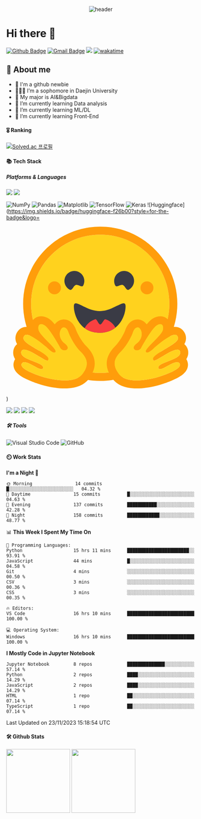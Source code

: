 <div align="center">
  
  ![header](https://capsule-render.vercel.app/api?type=Waving&height=150&section=header&text=Haseong%20Jung&fontSize=35&animation=fadeIn&fontAlignY=30&color=072345&fontColor=fff)
</div>

# Hi there 👋

[![Github Badge](https://img.shields.io/badge/-HaseongJung-grey?style=flat&logo=github&logoColor=white&link=https://github.com/HaseongJung/)](https://www.github.com/HaseongJung/) 
[![Gmail Badge](https://img.shields.io/badge/-haseong8012@gmail.com-c14438?style=flat&logo=Gmail&logoColor=white&link=mailto:haseong8012@gmail.com)](mailto:haseong8012@gmail.com) 
![](https://visitor-badge.glitch.me/badge?page_id=haseong8012@gmail.com)
[![wakatime](https://wakatime.com/badge/user/f6d79253-e5a4-4b14-b0a9-9658ac936d17.svg)](https://wakatime.com/@f6d79253-e5a4-4b14-b0a9-9658ac936d17)

## 💬 About me
- 🌱 I'm a github newbie
- 👨🏻‍🎓 I’m a sophomore in Daejin University
- 🤖 My major is AI&Bigdata
- 📖 I’m currently learning Data analysis
- 📖 I’m currently learning ML/DL
- 📖 I’m currently learning Front-End

#### 🎖️ Ranking
[![Solved.ac
프로필](http://mazassumnida.wtf/api/v2/generate_badge?boj=haseong8012)](https://solved.ac/haseong8012) &nbsp;&nbsp;&nbsp;

#### 📚 Tech Stack
##### Platforms & Languages
<p>
  <img src="https://img.shields.io/badge/Python-3776AB?style=flat-square&logo=Python&logoColor=white"/>
  <img src="https://img.shields.io/badge/Anaconda-44A833?style=flat-square&logo=Anaconda&logoColor=white"/>
  
  ![NumPy](https://img.shields.io/badge/numpy-%23013243.svg?style=for-the-badge&logo=numpy&logoColor=white)
  ![Pandas](https://img.shields.io/badge/pandas-%23150458.svg?style=for-the-badge&logo=pandas&logoColor=white)
  ![Matplotlib](https://img.shields.io/badge/Matplotlib-%23ffffff.svg?style=for-the-badge&logo=Matplotlib&logoColor=black)
  ![TensorFlow](https://img.shields.io/badge/TensorFlow-%23FF6F00.svg?style=for-the-badge&logo=TensorFlow&logoColor=white)
  ![Keras](https://img.shields.io/badge/Keras-%23D00000.svg?style=for-the-badge&logo=Keras&logoColor=white)
  ![Huggingface](https://img.shields.io/badge/huggingface-f26b00?style=for-the-badge&logo=<svg class="h-7 w-7 transition-transform group-hover:-translate-y-px" viewBox="0 0 95 88" fill="none" xmlns="http://www.w3.org/2000/svg"><path d="M47.2119 76.5C66.4037 76.5 81.9619 60.9419 81.9619 41.75C81.9619 22.5581 66.4037 7 47.2119 7C28.02 7 12.4619 22.5581 12.4619 41.75C12.4619 60.9419 28.02 76.5 47.2119 76.5Z" fill="#FFD21E"></path><path d="M81.9619 41.75C81.9619 22.5581 66.4037 7 47.2119 7C28.02 7 12.4619 22.5581 12.4619 41.75C12.4619 60.9419 28.02 76.5 47.2119 76.5C66.4037 76.5 81.9619 60.9419 81.9619 41.75ZM8.46185 41.75C8.46185 20.349 25.8108 3 47.2119 3C68.6129 3 85.9619 20.349 85.9619 41.75C85.9619 63.151 68.6129 80.5 47.2119 80.5C25.8108 80.5 8.46185 63.151 8.46185 41.75Z" fill="#FF9D0B"></path><path d="M58.5024 32.2915C59.7768 32.7415 60.2839 35.3615 61.5713 34.6769C64.0095 33.3805 64.9351 30.353 63.6387 27.9148C62.3423 25.4767 59.3148 24.5511 56.8766 25.8475C54.4384 27.1439 53.5128 30.1714 54.8092 32.6096C55.4211 33.7604 57.3632 31.8892 58.5024 32.2915Z" fill="#3A3B45"></path><path d="M34.9454 32.2915C33.671 32.7415 33.164 35.3615 31.8766 34.6769C29.4384 33.3805 28.5128 30.353 29.8092 27.9148C31.1056 25.4767 34.1331 24.5511 36.5713 25.8475C39.0095 27.1439 39.9351 30.1714 38.6387 32.6096C38.0268 33.7604 36.0846 31.8892 34.9454 32.2915Z" fill="#3A3B45"></path><path d="M46.9619 56.289C56.7903 56.289 59.9619 47.5261 59.9619 43.0262C59.9619 40.6875 58.3898 41.4236 55.8718 42.6702C53.5449 43.8222 50.4102 45.4101 46.9619 45.4101C39.7822 45.4101 33.9619 38.5263 33.9619 43.0262C33.9619 47.5261 37.1334 56.289 46.9619 56.289Z" fill="#3A3B45"></path><mask id="mask0" mask-type="alpha" maskUnits="userSpaceOnUse" x="33" y="41" width="27" height="16"><path d="M46.9619 56.289C56.7903 56.289 59.9619 47.5261 59.9619 43.0262C59.9619 40.6875 58.3898 41.4236 55.8718 42.6702C53.5449 43.8222 50.4102 45.4101 46.9619 45.4101C39.7822 45.4101 33.9619 38.5263 33.9619 43.0262C33.9619 47.5261 37.1334 56.289 46.9619 56.289Z" fill="white"></path></mask><g mask="url(#mask0)"><path d="M47.2119 66.5C52.0018 66.5 55.8848 62.617 55.8848 57.8271C55.8848 54.0962 53.5291 50.9156 50.224 49.6915C50.1023 49.6464 49.9794 49.604 49.8553 49.5643C49.0219 49.2979 48.1337 52.1623 47.2119 52.1623C46.3506 52.1623 45.5186 49.2797 44.7332 49.5135C41.151 50.5799 38.5389 53.8984 38.5389 57.8271C38.5389 62.617 42.4219 66.5 47.2119 66.5Z" fill="#F94040"></path></g><path d="M70.7119 37C72.5068 37 73.9619 35.5449 73.9619 33.75C73.9619 31.9551 72.5068 30.5 70.7119 30.5C68.9169 30.5 67.4619 31.9551 67.4619 33.75C67.4619 35.5449 68.9169 37 70.7119 37Z" fill="#FF9D0B"></path><path d="M24.2119 37C26.0068 37 27.4619 35.5449 27.4619 33.75C27.4619 31.9551 26.0068 30.5 24.2119 30.5C22.4169 30.5 20.9619 31.9551 20.9619 33.75C20.9619 35.5449 22.4169 37 24.2119 37Z" fill="#FF9D0B"></path><path class="origin-bottom-right transition-transform group-hover:-rotate-6" d="M17.5238 48C15.9048 48 14.4578 48.665 13.4488 49.871C12.8248 50.618 12.1728 51.822 12.1198 53.625C11.4408 53.43 10.7878 53.321 10.1778 53.321C8.6278 53.321 7.2278 53.915 6.2378 54.994C4.9658 56.379 4.4008 58.081 4.6468 59.784C4.7638 60.595 5.0348 61.322 5.4398 61.995C4.5858 62.686 3.9568 63.648 3.6528 64.805C3.4148 65.712 3.1708 67.601 4.4448 69.547C4.3638 69.674 4.2878 69.806 4.2168 69.941C3.4508 71.395 3.4018 73.038 4.0778 74.568C5.1028 76.887 7.6498 78.714 12.5958 80.675C15.6728 81.895 18.4878 82.675 18.5128 82.682C22.5808 83.737 26.2598 84.273 29.4448 84.273C35.2988 84.273 39.4898 82.48 41.9018 78.944C45.7838 73.25 45.2288 68.042 40.2058 63.022C37.4258 60.244 35.5778 56.148 35.1928 55.249C34.4168 52.587 32.3648 49.628 28.9538 49.628H28.9528C28.6658 49.628 28.3758 49.651 28.0898 49.696C26.5958 49.931 25.2898 50.791 24.3568 52.085C23.3498 50.833 22.3718 49.837 21.4868 49.275C20.1528 48.429 18.8198 48 17.5238 48ZM17.5238 52C18.0338 52 18.6568 52.217 19.3438 52.653C21.4768 54.006 25.5928 61.081 27.0998 63.833C27.6048 64.755 28.4678 65.145 29.2448 65.145C30.7868 65.145 31.9908 63.612 29.3858 61.664C25.4688 58.733 26.8428 53.942 28.7128 53.647C28.7948 53.634 28.8758 53.628 28.9538 53.628C30.6538 53.628 31.4038 56.558 31.4038 56.558C31.4038 56.558 33.6018 62.078 37.3778 65.851C41.1538 69.625 41.3488 72.654 38.5968 76.69C36.7198 79.442 33.1268 80.273 29.4448 80.273C25.6258 80.273 21.7108 79.379 19.5168 78.81C19.4088 78.782 6.0658 75.013 7.7558 71.805C8.0398 71.266 8.5078 71.05 9.0968 71.05C11.4768 71.05 15.8058 74.592 17.6668 74.592C18.0828 74.592 18.3758 74.415 18.4958 73.983C19.2888 71.138 6.4388 69.942 7.5218 65.821C7.7128 65.092 8.2308 64.796 8.9588 64.797C12.1038 64.797 19.1598 70.328 20.6388 70.328C20.7518 70.328 20.8328 70.295 20.8768 70.225C21.6178 69.029 21.2118 68.194 15.9888 65.033C10.7658 61.871 7.0998 59.969 9.1848 57.699C9.4248 57.437 9.7648 57.321 10.1778 57.321C13.3488 57.322 20.8408 64.14 20.8408 64.14C20.8408 64.14 22.8628 66.243 24.0858 66.243C24.3668 66.243 24.6058 66.132 24.7678 65.858C25.6348 64.396 16.7148 57.636 16.2118 54.847C15.8708 52.957 16.4508 52 17.5238 52Z" fill="#FF9D0B"></path><path class="origin-bottom-right transition-transform group-hover:-rotate-6" d="M38.5967 76.6898C41.3487 72.6538 41.1537 69.6248 37.3777 65.8508C33.6017 62.0778 31.4037 56.5578 31.4037 56.5578C31.4037 56.5578 30.5827 53.3518 28.7127 53.6468C26.8427 53.9418 25.4697 58.7328 29.3867 61.6638C33.3037 64.5938 28.6067 66.5848 27.0997 63.8328C25.5927 61.0808 21.4777 54.0058 19.3437 52.6528C17.2107 51.2998 15.7087 52.0578 16.2117 54.8468C16.7147 57.6358 25.6357 64.3958 24.7677 65.8588C23.8997 67.3208 20.8407 64.1398 20.8407 64.1398C20.8407 64.1398 11.2687 55.4288 9.18465 57.6988C7.10065 59.9688 10.7657 61.8708 15.9887 65.0328C21.2127 68.1938 21.6177 69.0288 20.8767 70.2248C20.1347 71.4208 8.60465 61.6998 7.52165 65.8208C6.43965 69.9418 19.2887 71.1378 18.4957 73.9828C17.7027 76.8288 9.44465 68.5978 7.75565 71.8048C6.06565 75.0128 19.4087 78.7818 19.5167 78.8098C23.8267 79.9278 34.7727 82.2968 38.5967 76.6898Z" fill="#FFD21E"></path><path class="origin-bottom-left transition-transform group-hover:rotate-6" d="M77.3999 48C79.0189 48 80.4659 48.665 81.4749 49.871C82.0989 50.618 82.7509 51.822 82.8039 53.625C83.4829 53.43 84.1359 53.321 84.7459 53.321C86.2959 53.321 87.6959 53.915 88.6859 54.994C89.9579 56.379 90.5229 58.081 90.2769 59.784C90.1599 60.595 89.8889 61.322 89.4839 61.995C90.3379 62.686 90.9669 63.648 91.2709 64.805C91.5089 65.712 91.7529 67.601 90.4789 69.547C90.5599 69.674 90.6359 69.806 90.7069 69.941C91.4729 71.395 91.5219 73.038 90.8459 74.568C89.8209 76.887 87.2739 78.714 82.3279 80.675C79.2509 81.895 76.4359 82.675 76.4109 82.682C72.3429 83.737 68.6639 84.273 65.4789 84.273C59.6249 84.273 55.4339 82.48 53.0219 78.944C49.1399 73.25 49.6949 68.042 54.7179 63.022C57.4979 60.244 59.3459 56.148 59.7309 55.249C60.5069 52.587 62.5589 49.628 65.9699 49.628H65.9709C66.2579 49.628 66.5479 49.651 66.8339 49.696C68.3279 49.931 69.6339 50.791 70.5669 52.085C71.5739 50.833 72.5519 49.837 73.4369 49.275C74.7709 48.429 76.1039 48 77.3999 48ZM77.3999 52C76.8899 52 76.2669 52.217 75.5799 52.653C73.4469 54.006 69.3309 61.081 67.8239 63.833C67.3189 64.755 66.4559 65.145 65.6789 65.145C64.1369 65.145 62.9329 63.612 65.5379 61.664C69.4549 58.733 68.0809 53.942 66.2109 53.647C66.1289 53.634 66.0479 53.628 65.9699 53.628C64.2699 53.628 63.5199 56.558 63.5199 56.558C63.5199 56.558 61.3219 62.078 57.5459 65.851C53.7699 69.625 53.5749 72.654 56.3269 76.69C58.2039 79.442 61.7969 80.273 65.4789 80.273C69.2979 80.273 73.2129 79.379 75.4069 78.81C75.5149 78.782 88.8579 75.013 87.1679 71.805C86.8839 71.266 86.4159 71.05 85.8269 71.05C83.4469 71.05 79.1179 74.592 77.2569 74.592C76.8409 74.592 76.5479 74.415 76.4279 73.983C75.6349 71.138 88.4849 69.942 87.4019 65.821C87.2109 65.092 86.6929 64.796 85.9649 64.797C82.8199 64.797 75.7639 70.328 74.2849 70.328C74.1719 70.328 74.0909 70.295 74.0469 70.225C73.3059 69.029 73.7119 68.194 78.9349 65.033C84.1579 61.871 87.8239 59.969 85.7389 57.699C85.4989 57.437 85.1589 57.321 84.7459 57.321C81.5749 57.322 74.0829 64.14 74.0829 64.14C74.0829 64.14 72.0609 66.243 70.8379 66.243C70.5569 66.243 70.3179 66.132 70.1559 65.858C69.2889 64.396 78.2089 57.636 78.7119 54.847C79.0529 52.957 78.4729 52 77.3999 52Z" fill="#FF9D0B"></path><path class="origin-bottom-left transition-transform group-hover:rotate-6" d="M56.3271 76.6898C53.5751 72.6538 53.7701 69.6248 57.5461 65.8508C61.3221 62.0778 63.5201 56.5578 63.5201 56.5578C63.5201 56.5578 64.3411 53.3518 66.2111 53.6468C68.0811 53.9418 69.4541 58.7328 65.5371 61.6638C61.6201 64.5938 66.3171 66.5848 67.8241 63.8328C69.3311 61.0808 73.4461 54.0058 75.5801 52.6528C77.7131 51.2998 79.2151 52.0578 78.7121 54.8468C78.2091 57.6358 69.2881 64.3958 70.1561 65.8588C71.0241 67.3208 74.0831 64.1398 74.0831 64.1398C74.0831 64.1398 83.6551 55.4288 85.7391 57.6988C87.8231 59.9688 84.1581 61.8708 78.9351 65.0328C73.7111 68.1938 73.3061 69.0288 74.0471 70.2248C74.7891 71.4208 86.3191 61.6998 87.4021 65.8208C88.4841 69.9418 75.6351 71.1378 76.4281 73.9828C77.2211 76.8288 85.4791 68.5978 87.1681 71.8048C88.8581 75.0128 75.5151 78.7818 75.4071 78.8098C71.0971 79.9278 60.1511 82.2968 56.3271 76.6898Z" fill="#FFD21E"></path></svg>)
  
  <img src="https://img.shields.io/badge/HTML5-E34F26?style=flat-square&logo=html5&logoColor=white"/>
  <img src="https://img.shields.io/badge/CSS3-1572B6?style=flat-square&logo=css3&logoColor=white"/>
  <img src="https://img.shields.io/badge/JavaScript-F7DF1E?style=flat-square&logo=javascript&logoColor=black"/>
  <img src="https://img.shields.io/badge/React-61DAFB?style=flat-square&logo=React&logoColor=black"/>
</p>

##### 🛠 Tools 
<p>
  
  ![Visual Studio Code](https://img.shields.io/badge/Visual%20Studio%20Code-0078d7.svg?style=for-the-badge&logo=visual-studio-code&logoColor=white)
  ![GitHub](https://img.shields.io/badge/github-%23121011.svg?style=for-the-badge&logo=github&logoColor=white)
</p>

#### ⏲️ Work Stats
<!--START_SECTION:waka-->
**I'm a Night 🦉** 

```text
🌞 Morning                14 commits          █░░░░░░░░░░░░░░░░░░░░░░░░   04.32 % 
🌆 Daytime                15 commits          █░░░░░░░░░░░░░░░░░░░░░░░░   04.63 % 
🌃 Evening                137 commits         ███████████░░░░░░░░░░░░░░   42.28 % 
🌙 Night                  158 commits         ████████████░░░░░░░░░░░░░   48.77 % 
```


📊 **This Week I Spent My Time On** 

```text
💬 Programming Languages: 
Python                   15 hrs 11 mins      ███████████████████████░░   93.91 % 
JavaScript               44 mins             █░░░░░░░░░░░░░░░░░░░░░░░░   04.58 % 
Git                      4 mins              ░░░░░░░░░░░░░░░░░░░░░░░░░   00.50 % 
CSV                      3 mins              ░░░░░░░░░░░░░░░░░░░░░░░░░   00.36 % 
CSS                      3 mins              ░░░░░░░░░░░░░░░░░░░░░░░░░   00.35 % 

🔥 Editors: 
VS Code                  16 hrs 10 mins      █████████████████████████   100.00 % 

💻 Operating System: 
Windows                  16 hrs 10 mins      █████████████████████████   100.00 % 
```

**I Mostly Code in Jupyter Notebook** 

```text
Jupyter Notebook         8 repos             ██████████████░░░░░░░░░░░   57.14 % 
Python                   2 repos             ████░░░░░░░░░░░░░░░░░░░░░   14.29 % 
JavaScript               2 repos             ████░░░░░░░░░░░░░░░░░░░░░   14.29 % 
HTML                     1 repo              ██░░░░░░░░░░░░░░░░░░░░░░░   07.14 % 
TypeScript               1 repo              ██░░░░░░░░░░░░░░░░░░░░░░░   07.14 % 
```




 Last Updated on 23/11/2023 15:18:54 UTC
<!--END_SECTION:waka-->

#### 🛠️ Github Stats
<p>
  <img height="170em" src="https://github-readme-stats-veggie-garden.vercel.app/api?username=HaseongJung&show_icons=true&include_all_commits=true&bg_color=30,e96443,904e95&title_color=fff&text_color=fff">
  <img height="170em" src="https://github-readme-stats-veggie-garden.vercel.app/api/top-langs/?username=HaseongJung&layout=compact&bg_color=30,e96443,904e95&title_color=fff&text_color=fff">
</p>

